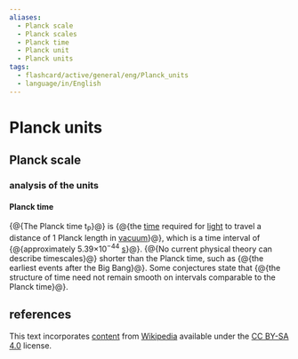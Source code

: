 ```yaml
---
aliases:
  - Planck scale
  - Planck scales
  - Planck time
  - Planck unit
  - Planck units
tags:
  - flashcard/active/general/eng/Planck_units
  - language/in/English
---
```


# Planck units

## Planck scale

### analysis of the units

#### Planck time

{@{The Planck time t<sub>P</sub>}@} is {@{the [time](time.md) required for [light](light.md) to travel a distance of 1 Planck length in [vacuum](vacuum.md)}@}, which is a time interval of {@{approximately 5.39×10<sup>−44</sup> [s](second.md)}@}. {@{No current physical theory can describe timescales}@} shorter than the Planck time, such as {@{the earliest events after the Big Bang}@}. Some conjectures state that {@{the structure of time need not remain smooth on intervals comparable to the Planck time}@}. <!--SR:!2025-07-24,261,330!2027-02-26,699,330!2025-07-29,96,170!2025-08-02,268,330!2025-08-30,289,330!2027-03-07,708,330-->

## references

This text incorporates [content](https://en.wikipedia.org/wiki/Planck_units) from [Wikipedia](Wikipedia.md) available under the [CC BY-SA 4.0](https://creativecommons.org/licenses/by-sa/4.0/) license.
